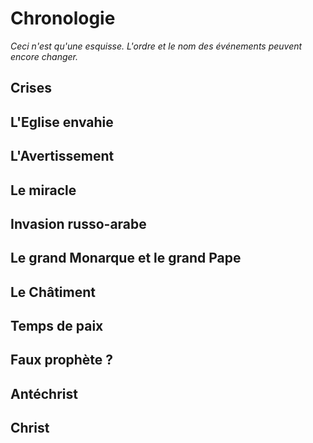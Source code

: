 # Chronologie

_Ceci n'est qu'une esquisse. L'ordre et le nom des événements peuvent encore changer._

## Crises

## L'Eglise envahie

## L'Avertissement

## Le miracle

## Invasion russo-arabe

## Le grand Monarque et le grand Pape

## Le Châtiment

## Temps de paix

## Faux prophète ?

## Antéchrist

## Christ

